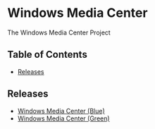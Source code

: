 # Windows Media Center
The Windows Media Center Project 

## Table of Contents

* [Releases](#releases)

## Releases
* [Windows Media Center (Blue)](https://github.com/Sipylus/Windows-Media-Center/releases/tag/blue)
* [Windows Media Center (Green)](https://github.com/Sipylus/Windows-Media-Center/releases/tag/green)
